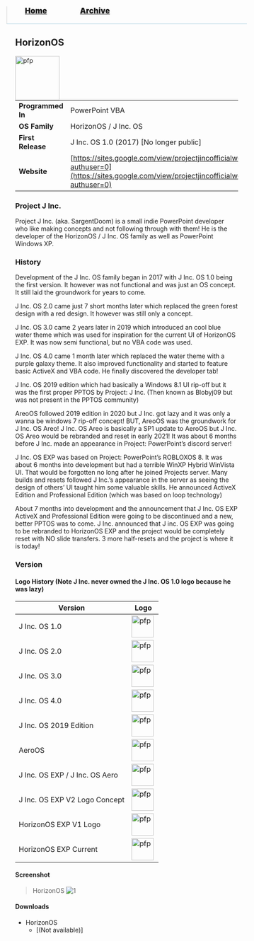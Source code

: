 <blockquote style="background: #0000;border-bottom: 1px solid #B2D2E1;height: 30px;margin: 0 -20px 20px;padding: 0px 20px 9px 40px;">
  <p style=""><a href="https://pptos-org.github.io/pptos/" style="font-size: 17px;font-weight: 900;font-style: normal;text-shadow: rgba(255,255,255,0.9) 0 1px 0;">Home</a>&nbsp;&nbsp;&nbsp;&nbsp;&nbsp;&nbsp;&nbsp;&nbsp;&nbsp;&nbsp;&nbsp;&nbsp;&nbsp;&nbsp;&nbsp;&nbsp;&nbsp;&nbsp;
    <a href="https://pptos-org.github.io/pptos/archive/" style="font-size: 17px;font-weight: 900;font-style: normal;text-shadow: rgba(255,255,255,0.9) 0 1px 0;">Archive</a>
  </p>
</blockquote>

## HorizonOS

<a>
  <img align="left" height="100" alt="pfp" src="https://user-images.githubusercontent.com/58103738/185788277-5fd1305e-4f4c-4b74-b8b5-855fd269c0a4.png" />
</a>

|                           |                               |
| ------------------------- | ----------------------------- |
| **Programmed In**         | PowerPoint VBA                |
| **OS Family**             | HorizonOS / J Inc. OS         |
| **First Release**         | J Inc. OS 1.0 (2017) [No longer public]|
| **Website** | [https://sites.google.com/view/projectjincofficialwebsite/home?authuser=0](https://sites.google.com/view/projectjincofficialwebsite/home?authuser=0)|

### Project J Inc.
Project J Inc. (aka. SargentDoom) is a small indie PowerPoint developer who like making concepts and not following through with them! He is the developer of the HorizonOS / J Inc. OS family as well as PowerPoint Windows XP.


### History
Development of the J Inc. OS family began in 2017 with J Inc. OS 1.0 being the first version. It however was not functional and was just an OS concept. It still laid the groundwork for years to come. 

J Inc. OS 2.0 came just 7 short months later which replaced the green forest design with a red design. It however was still only a concept.

J Inc. OS 3.0 came 2 years later in 2019 which introduced an cool blue water theme which was used for inspiration for the current UI of HorizonOS EXP. It was now semi functional, but no VBA code was used.

J Inc. OS 4.0 came 1 month later which replaced the water theme with a purple galaxy theme. It also improved functionality and started to feature basic ActiveX and VBA code. He finally discovered the developer tab!

J Inc. OS 2019 edition which had basically a Windows 8.1 UI rip-off but it was the first proper PPTOS by Project: J Inc. (Then known as Blobyj09 but was not present in the PPTOS community)

AreoOS followed 2019 edition in 2020 but J Inc. got lazy and it was only a wanna be windows 7 rip-off concept! BUT, AreoOS was the groundwork for J Inc. OS Areo!
J Inc. OS Areo is basically a SP1 update to AeroOS but J Inc. OS Areo would be rebranded and reset in early 2021! It was about 6 months before J Inc. made an appearance in Project: PowerPoint’s discord server!

J Inc. OS EXP was based on Project: PowerPoint’s ROBLOXOS 8. It was about 6 months into development but had a terrible WinXP Hybrid WinVista UI. That would be forgotten no long after he joined Projects server. Many builds and resets followed J Inc.’s appearance in the server as seeing the design of others’ UI taught him some valuable skills. He announced ActiveX Edition and Professional Edition (which was based on loop technology)

About 7 months into development and the announcement that J Inc. OS EXP ActiveX and Professional Edition were going to be discontinued and a new, better PPTOS was to come. J Inc. announced that J inc. OS EXP was going to be rebranded to HorizonOS EXP and the project would be completely reset with NO slide transfers. 3 more half-resets and the project is where it is today!


### Version
#### Logo History (Note J Inc. never owned the J Inc. OS 1.0 logo because he was lazy)

| Version | Logo |
|---------|------|
| J Inc. OS 1.0 | <img align="left" height="50" alt="pfp" src= "https://user-images.githubusercontent.com/58103738/185788078-f1aabfd4-c070-4a88-8b2f-9ec97c8f3a2f.png" /> |
| J Inc. OS 2.0 | <img align="left" height="50" alt="pfp" src= "https://user-images.githubusercontent.com/58103738/185788155-dbb733c1-70ea-4ba1-8c4a-f040cb3c08d0.png" /> |
| J Inc. OS 3.0 | <img align="left" height="50" alt="pfp" src= "https://user-images.githubusercontent.com/58103738/185788166-d998b312-92f9-4131-8c4e-9e6e619a2ccc.png" /> |
| J Inc. OS 4.0 | <img align="left" height="50" alt="pfp" src= "https://user-images.githubusercontent.com/58103738/185788176-0a6ebd78-72e8-45ca-9a93-ef1e577af1bf.png" /> |
| J Inc. OS 2019 Edition | <img align="left" height="50" alt="pfp" src= "https://user-images.githubusercontent.com/58103738/185788268-e5625b07-7f21-4f29-abef-72d281c7c2c1.png" /> |
| AeroOS | <img align="left" height="50" alt="pfp" src= "https://user-images.githubusercontent.com/58103738/185788271-d39ae200-616b-4fc3-b18c-79078ce08117.png" /> |
| J Inc. OS EXP / J Inc. OS Aero | <img align="left" height="50" alt="pfp" src= "https://user-images.githubusercontent.com/58103738/185788272-ef3fdca9-cce1-4d63-ad6c-3e084189972c.png" /> |
| J Inc. OS EXP V2 Logo Concept | <img align="left" height="50" alt="pfp" src= "https://user-images.githubusercontent.com/58103738/185788274-883bc3d7-ba73-4657-b96e-82230c0cf771.png" /> |
| HorizonOS EXP V1 Logo | <img align="left" height="50" alt="pfp" src= "https://user-images.githubusercontent.com/58103738/185788275-4d69c47b-3d03-4623-a2af-73d783db4341.png" /> |
| HorizonOS EXP Current | <img align="left" height="50" alt="pfp" src= "https://user-images.githubusercontent.com/58103738/185788277-5fd1305e-4f4c-4b74-b8b5-855fd269c0a4.png" /> |

#### Screenshot

> HorizonOS
![1](https://user-images.githubusercontent.com/58103738/185787890-d70f5dc2-3abc-4b6a-88b5-b56c7a4df042.png)

#### Downloads

- HorizonOS
    - [(Not available)]

<body style="background-image: url(https://raw.githubusercontent.com/hexa-one/pptos-wiki/gh-pages/assets/background/background.png);background-repeat: no-repeat;background-attachment: fixed;background-size: cover;">
